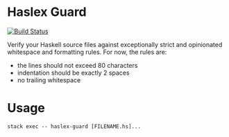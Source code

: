 # Haslex Guard

[![Build Status](https://travis-ci.org/int-index/haslex-guard.svg?branch=master)](https://travis-ci.org/int-index/haslex-guard)

Verify your Haskell source files against exceptionally strict and opinionated
whitespace and formatting rules. For now, the rules are:

* the lines should not exceed 80 characters
* indentation should be exactly 2 spaces
* no trailing whitespace

# Usage

```
stack exec -- haslex-guard [FILENAME.hs]...
```

